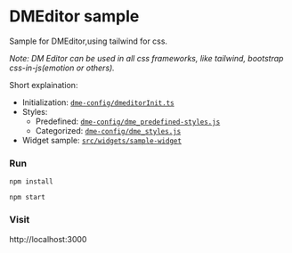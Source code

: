 # DMEditor sample

Sample for DMEditor,using tailwind for css.

_Note: DM Editor can be used in all css frameworks, like tailwind, bootstrap css-in-js(emotion or others)._

Short explaination:

- Initialization: [`dme-config/dmeditorInit.ts`](src/dme-config/dmeditorInit.ts)
- Styles:
  - Predefined: [`dme-config/dme_predefined-styles.js`](src/dme-config/dme_predefined-styles.js)
  - Categorized: [`dme-config/dme_styles.js`](src/dme-config/dme_styles.js)
- Widget sample: [`src/widgets/sample-widget`](src/widgets/sample-widget)

### Run

```
npm install

npm start
```

### Visit

http://localhost:3000
